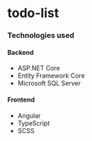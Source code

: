 # todo-list

### Technologies used
#### Backend
<ul>
  <li>ASP.NET Core</li>
  <li>Entity Framework Core</li>
  <li>Microsoft SQL Server </li>
</ul>

#### Frontend
<ul>
  <li>Angular </li>
  <li>TypeScript </li>
  <li>SCSS </li>
</ul>


